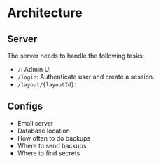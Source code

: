 # Architecture

## Server

The server needs to handle the following tasks:

- `/`: Admin UI
- `/login`: Authenticate user and create a session.
- `/layout/{layoutId}`: 

## Configs

- Email server
- Database location
- How often to do backups
- Where to send backups
- Where to find secrets